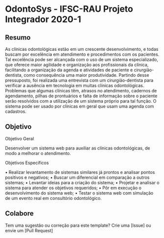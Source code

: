 # OdontoSys - IFSC-RAU Projeto Integrador 2020-1

## Resumo

As clínicas odontológicas estão em um crescente desenvolvimento, e todas buscam
por excelência em atendimento e procedimentos com os pacientes. Tal excelência
pode ser alcançada com o uso de um sistema especializado, que oferece  maior
agilidade e organização aos profissionais da clínica, facilitando a organização da
agenda e atividades de paciente e cirurgião-dentista, como consequência uma maior
produtividade. Partindo desse pressuposto, foi realizada uma entrevista com um
cirurgião-dentista   para   verificar   a   ausência   em   tecnologia   em   muitas   clínicas
odontológicas.   Problemas   que   algumas   clínicas   têm,   atrasos   no   atendimento,
cadernos de agendamento, pilhas de prontuários e falta de informação sobre o
paciente serão resolvidos com a utilização de um sistema próprio para tal função. O
sistema pode ser usado por clínicas em geral que usam uma agenda com cadastros.


## Objetivo

 Objetivo Geral
 
Desenvolver um sistema web para auxiliar as clínicas odontológicas, de modo
a melhorar o atendimento.

Objetivos Específicos

• Realizar levantamento de  sistemas similares já prontos e analisar pontos
positivos e negativos;
• Buscar um diferencial em comparação a outros sistemas;
• Levantar ideias para a criação do sistema;
• Projetar e analisar o sistema para atender os objetivos requeridos;
• Pôr em execução o desenvolvimento do sistema web;
• Testar o sistema  web  com simulação de um evento real em consultório
odontológico.

## Colabore

Tem uma sugestão ou correção para este template? Crie uma [Issue] ou envie um [Pull Request]